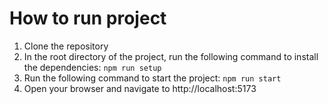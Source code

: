 # How to run project
1. Clone the repository
2. In the root directory of the project, run the following command to install the dependencies:
```npm run setup```
3. Run the following command to start the project:
```npm run start```
4. Open your browser and navigate to http://localhost:5173